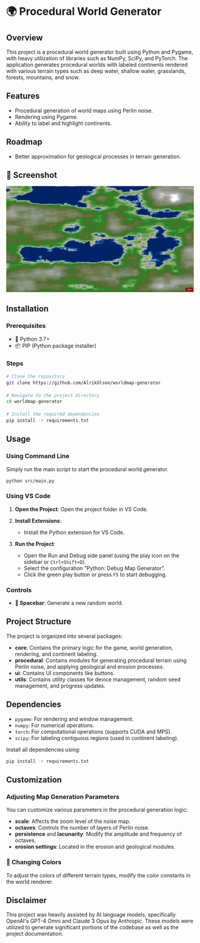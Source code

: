# 🌍 Procedural World Generator

## Overview

This project is a procedural world generator built using Python and Pygame, with heavy utilization of libraries such as NumPy, SciPy, and PyTorch. The application generates procedural worlds with labeled continents rendered with various terrain types such as deep water, shallow water, grasslands, forests, mountains, and snow.

## Features

- Procedural generation of world maps using Perlin noise.
- Rendering using Pygame.
- Ability to label and highlight continents.

## Roadmap

- Better approximation for geological processes in terrain generation. 

## 📸 Screenshot

![Procedural World Generator Screenshot](docs/screenshots/ce58efa70343e96eec61b4b88bfac5a8.jpg)

## Installation

### Prerequisites

- 🐍 Python 3.7+
- 📦 PIP (Python package installer)

### Steps

```sh
# Clone the repository
git clone https://github.com/AlrikOlson/worldmap-generator

# Navigate to the project directory
cd worldmap-generator

# Install the required dependencies
pip install -r requirements.txt
```

## Usage

### Using Command Line

Simply run the main script to start the procedural world generator.

```sh
python src/main.py
```

### Using VS Code

1. **Open the Project**: Open the project folder in VS Code.

2. **Install Extensions**:
   - Install the Python extension for VS Code.
  
3. **Run the Project**:
   - Open the Run and Debug side panel (using the play icon on the sidebar or `Ctrl+Shift+D`).
   - Select the configuration "Python: Debug Map Generator".
   - Click the green play button or press `F5` to start debugging.

### Controls

- **🔄 Spacebar**: Generate a new random world.

## Project Structure

The project is organized into several packages:

- **core**: Contains the primary logic for the game, world generation, rendering, and continent labeling.
- **procedural**: Contains modules for generating procedural terrain using Perlin noise, and applying geological and erosion processes.
- **ui**: Contains UI components like buttons.
- **utils**: Contains utility classes for device management, random seed management, and progress updates.

## Dependencies

- `pygame`: For rendering and window management.
- `numpy`: For numerical operations.
- `torch`: For computational operations (supports CUDA and MPS).
- `scipy`: For labeling contiguous regions (used in continent labeling).

Install all dependencies using:
```sh
pip install -r requirements.txt
```

## Customization

### Adjusting Map Generation Parameters

You can customize various parameters in the procedural generation logic:

- **scale**: Affects the zoom level of the noise map.
- **octaves**: Controls the number of layers of Perlin noise.
- **persistence** and **lacunarity**: Modify the amplitude and frequency of octaves.
- **erosion settings**: Located in the erosion and geological modules.

### 🎨 Changing Colors

To adjust the colors of different terrain types, modify the color constants in the world renderer.

## Disclaimer

This project was heavily assisted by AI language models, specifically OpenAI's GPT-4 Omni and Claude 3 Opus by Anthropic. These models were utilized to generate significant portions of the codebase as well as the project documentation.